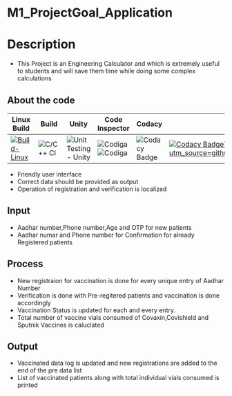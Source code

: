 # M1_ProjectGoal_Application

# Description
 * This Project is an Engineering Calculator and which is extremely useful to students and will save them time while doing some complex calculations 
 
## About the code
| Linux Build | Build | Unity | Code Inspector | Codacy | Cpp Check |
| --- | --- | --- | --- | --- | --- |
[![Build-Linux](https://github.com/Manjunadh521/M1_ProjectGoal_App/actions/workflows/Build-linux.yml/badge.svg)](https://github.com/Manjunadh521/M1_ProjectGoal_App/actions/workflows/Build-linux.yml)|![C/C++ CI](https://github.com/Manjunadh521/M1_ProjectGoal_App/actions/workflows/c-cpp.yml/badge.svg)|![Unit Testing - Unity](https://github.com/Manjunadh521/M1_ProjectGoal_App/actions/workflows/unity.yml/badge.svg)|![Codiga](https://api.codiga.io/project/30941/status/svg) ![Codiga](https://api.codiga.io/project/30941/score/svg)|![Codacy Badge](https://api.codacy.com/project/badge/Grade/a1edf2417a2e46699e8245f518c674f4)|[![Codacy Badge](https://app.codacy.com/project/badge/Grade/276175cb0cd04b90afc55d3aaf9a84da)](https://www.codacy.com/gh/Manjunadh521/M1_ProjectGoal_App/dashboard?utm_source=github.com&amp;utm_medium=referral&amp;utm_content=Manjunadh521/M1_ProjectGoal_App&amp;utm_campaign=Badge_Grade)](https://www.codacy.com/gh/Manjunadh521/M1_ProjectGoal_App/dashboard?utm_source=github.com&amp;utm_medium=referral&amp;utm_content=Manjunadh521/M1_ProjectGoal_App&amp;utm_campaign=Badge_Grade)|![Cppcheck](https://github.com/Manjunadh521/M1_ProjectGoal_App/actions/workflows/Static-check.yml/badge.svg)](https://github.com/Manjunadh521/M1_ProjectGoal_App/actions/workflows/Static-check.yml)


* Friendly user interface
* Correct data should be provided as output
* Operation of registration and verification is localized

## Input
* Aadhar number,Phone number,Age and OTP for new patients
* Aadhar numar and Phone number for Confirmation for already Registered patients

## Process
* New registraion for vaccination is done for every unique entry of Aadhar Number
* Verification is done with Pre-regitered patients and vaccination is done accordingly
* Vaccination Status is updated for each and every entry.
* Total number of vaccine vials consumed of Covaxin,Covishield and Sputnik Vaccines is caluclated


## Output
* Vaccinated data log is updated and new registrations are added to the end of the pre data list
* List of vaccinated patients along with total individual vials consumed is printed
